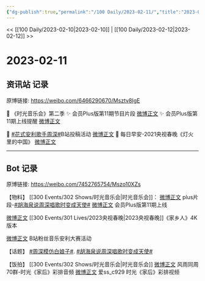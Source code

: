 ```yaml
---
{"dg-publish":true,"permalink":"/100 Daily/2023-02-11/","title":"2023-02-11","created":"2023-02-12T17:12:45.000+08:00","updated":"2023-02-26T00:50:22.000+08:00"}
---
```



<< [[100 Daily/2023-02-10\|2023-02-10]] | [[100 Daily/2023-02-12\|2023-02-12]] >>

# 2023-02-11

## 资讯站 记录

原博链接: https://weibo.com/6466290670/Msztv8IgE

💫 《时光音乐会》第二季
✨ 会员Plus版第11期节目片段 [微博正文](https://m.weibo.cn/6466290670/4867931526398552)
✨ 会员Plus版第11期上线提醒 [微博正文](https://m.weibo.cn/6466290670/4867937830178871)

💫 [#花式安利歌手周深#](https://s.weibo.com/weibo?q=%23%E8%8A%B1%E5%BC%8F%E5%AE%89%E5%88%A9%E6%AD%8C%E6%89%8B%E5%91%A8%E6%B7%B1%23)B站投稿活动 [微博正文](https://m.weibo.cn/6466290670/4867984252207263)
💫 每日早安-2021央视春晚《灯火里的中国》 [微博正文](https://m.weibo.cn/6466290670/4867870197286441)

---
## Bot 记录

原博链接: https://weibo.com/7452765754/Mszo10XZs

【物料】
[[300 Events/302 Shows/时光音乐会\|时光音乐会]]：
[微博正文](https://m.weibo.cn/7703778879/4867929042323449) plus片段-[#胡海泉说周深唱歌时变成天使#](https://s.weibo.com/weibo?q=%23%E8%83%A1%E6%B5%B7%E6%B3%89%E8%AF%B4%E5%91%A8%E6%B7%B1%E5%94%B1%E6%AD%8C%E6%97%B6%E5%8F%98%E6%88%90%E5%A4%A9%E4%BD%BF%23)
[微博正文](https://m.weibo.cn/6466290670/4867937830178871) 会员Plus版第11期上线

[微博正文](https://m.weibo.cn/2140502770/4867755894114524) [[300 Events/301 Lives/2023央视春晚\|2023央视春晚]]《家乡人》4K版本

[微博正文](https://m.weibo.cn/6466290670/4867984252207263) B站粉丝音乐安利大赛活动

【话题】
[#周深模仿白娘子#](https://s.weibo.com/weibo?q=%23%E5%91%A8%E6%B7%B1%E6%A8%A1%E4%BB%BF%E7%99%BD%E5%A8%98%E5%AD%90%23).
[#胡海泉说周深唱歌时变成天使#](https://s.weibo.com/weibo?q=%23%E8%83%A1%E6%B5%B7%E6%B3%89%E8%AF%B4%E5%91%A8%E6%B7%B1%E5%94%B1%E6%AD%8C%E6%97%B6%E5%8F%98%E6%88%90%E5%A4%A9%E4%BD%BF%23)

【饭拍】
[[300 Events/302 Shows/时光音乐会\|时光音乐会]]
[微博正文](https://m.weibo.cn/6735440572/4867863486138235) 风雨同周70群-时光《家后》彩排音频
[微博正文](https://m.weibo.cn/5383420227/4867871795316059) 爱ss_c929 时光《家后》彩排视频
